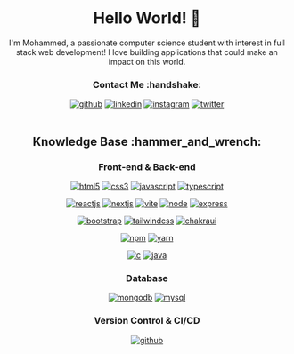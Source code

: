 <h1 align="center">Hello World! 👋</h1> 

<p align="center">I'm Mohammed, a passionate computer science student with interest in full stack web development! I love building applications that could make an impact on this world.</p>
<!-- <p align="center">Portfolio : https://mohammedshamil.me/</p> -->

<h3 align="center">Contact Me :handshake:</h3>
<div align="center">
  <a href="https://github.com/s7xdd" target="_blank"><img src="https://img.shields.io/badge/-S7xdd-black?logo=github&style=flat-square" alt="github"/></a>
  <a href="https://www.linkedin.com/in/kmshamil" target="_blank"><img src="https://img.shields.io/badge/-Mohammed-blue?logo=linkedin&style=flat-square" alt="linkedin"></a>
  <a href="https://www.instagram.com/s7aaaammee" target="_blank"><img src="https://img.shields.io/badge/-s7aaaammee-pink?logo=instagram&textColor=white&style=flat-square" alt="instagram"/></a>
  <a href="mailto:kmshamil123@gmail.com"><img src="https://img.shields.io/badge/-kmshamil123@gmail.com-white?logo=thunderbird&style=flat-square" alt="twitter"/></a>
<br/><br/>
</div>

<div align="center">
<h2>Knowledge Base :hammer_and_wrench:</h2>

<h3>Front-end & Back-end</h3>

<a href="https://html.spec.whatwg.org/multipage/" target="_blank"><img src="https://img.shields.io/badge/-HTML-white?logo=html5&style=for-the-badge" alt="html5"/></a>
<a href="https://www.w3.org/Style/CSS" target="_blank"><img src="https://img.shields.io/badge/-CSS-white?logo=css3&logoColor=1572B6&style=for-the-badge" alt="css3"/></a>
<a href="https://developer.mozilla.org/en-US/docs/Web/JavaScript" target="_blank"><img src="https://img.shields.io/badge/JavaScript-white.svg?style=for-the-badge&logo=javascript&logoColor=#F7DF1E" alt="javascript"/></a>
<a href="https://www.typescriptlang.org/" target="_blank"><img src="https://img.shields.io/badge/TypeScript-white.svg?style=for-the-badge&logo=typescript&logoColor=#F7DF1E" alt="typescript"/></a>

<a href="https://react.dev/" target="_blank"><img src="https://img.shields.io/badge/-React.js*-white?logo=react&logoColor=61DAFB&style=for-the-badge" alt="reactjs"/></a>
<a href="https://nextjs.org/" target="_blank"><img src="https://img.shields.io/badge/-Next.js-white?logo=next.js&logoColor=000000&style=for-the-badge" alt="nextjs"/></a>
<a href="https://vite.dev/" target="_blank"><img src="https://img.shields.io/badge/-Vite.js-white?logo=vite&logoColor=646CFF&style=for-the-badge" alt="vite"/></a>
<a href="https://nodejs.org/en" target="_blank"><img src="https://img.shields.io/badge/-Node.js-white?logo=node.js&logoColor=00DC82&style=for-the-badge" alt="node"/></a>
<a href="https://expressjs.com/" target="_blank"><img src="https://img.shields.io/badge/-Express.js-white?logo=express&logoColor=00DC82&style=for-the-badge" alt="express"/></a>

<a href="https://getbootstrap.com/" target="_blank"><img src="https://img.shields.io/badge/-Bootstrap-white?logo=bootstrap&logoColor=7952B3&style=for-the-badge" alt="bootstrap"/></a>
<a href="https://tailwindcss.com/" target="_blank"><img src="https://img.shields.io/badge/-tailwind css-white?logo=tailwindcss&logoColor=06B6D4&style=for-the-badge" alt="tailwindcss"/></a>
<a href="https://v2.chakra-ui.com/" target="_blank"><img src="https://img.shields.io/badge/-Chakra UI-white?logo=charka_ui&logoColor=06B6D4&style=for-the-badge" alt="chakraui"/></a>

<a href="https://www.npmjs.com/" target="_blank"><img src="https://img.shields.io/badge/-npm-white?logo=npm&logoColor=CB3837&style=for-the-badge" alt="npm"/></a>
<a href="https://yarnpkg.com/" target="_blank"><img src="https://img.shields.io/badge/-yarn-white?logo=yarn&logoColor=2C8EBB&style=for-the-badge" alt="yarn"/></a>

<a href="https://en.wikipedia.org/wiki/C_(programming_language)" target="_blank"><img src="https://img.shields.io/badge/--white?logo=c&logoColor=CB3837&style=for-the-badge" alt="c"/></a>
<a href="https://en.wikipedia.org/wiki/Java_(programming_language)" target="_blank"><img src="https://img.shields.io/badge/-java-white?logo=java&logoColor=2C8EBB&style=for-the-badge" alt="java"/></a>

<h3>Database</h3>

<a href="https://www.mongodb.com/" target="_blank"><img src="https://img.shields.io/badge/-mongodb-white?logo=mongodb&logoColor=003545&style=for-the-badge" alt="mongodb"/></a>
<a href="https://www.mysql.com/" target="_blank"><img src="https://img.shields.io/badge/-mysql-white?logo=mysql&logoColor=4479A1&style=for-the-badge" alt="mysql"/></a>

<h3>Version Control & CI/CD</h3>
<a href="https://github.com/" target="_blank"><img src="https://img.shields.io/badge/-github-white?logo=github&logoColor=181717&style=for-the-badge" alt="github"/></a>



